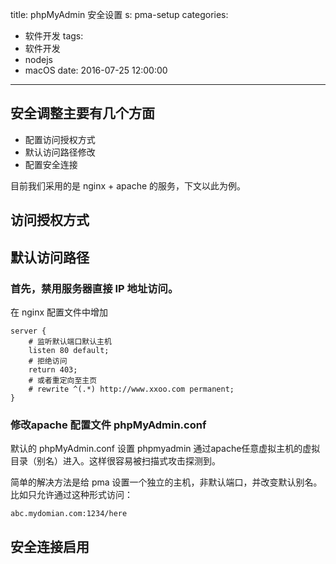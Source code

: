 title: phpMyAdmin 安全设置
s: pma-setup
categories: 
- 软件开发
tags: 
- 软件开发
- nodejs
- macOS
date: 2016-07-25 12:00:00

---

## 安全调整主要有几个方面

- 配置访问授权方式
- 默认访问路径修改
- 配置安全连接

目前我们采用的是 nginx + apache 的服务，下文以此为例。

## 访问授权方式

## 默认访问路径

### 首先，禁用服务器直接 IP 地址访问。

在 nginx 配置文件中增加 

```
server {
	# 监听默认端口默认主机
	listen 80 default; 
	# 拒绝访问
	return 403;
	# 或者重定向至主页
	# rewrite ^(.*) http://www.xxoo.com permanent; 
}
```

### 修改apache 配置文件 phpMyAdmin.conf

默认的 phpMyAdmin.conf 设置 phpmyadmin 通过apache任意虚拟主机的虚拟目录（别名）进入。这样很容易被扫描式攻击探测到。

简单的解决方法是给 pma 设置一个独立的主机，非默认端口，并改变默认别名。比如只允许通过这种形式访问：

```
abc.mydomian.com:1234/here
```

## 安全连接启用


